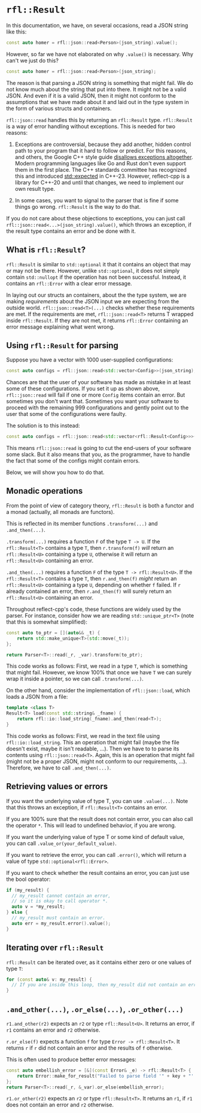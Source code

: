 # `rfl::Result`

In this documentation, we have, on several occasions, read a JSON string like this:

```cpp
const auto homer = rfl::json::read<Person>(json_string).value();
```

However, so far we have not elaborated on why `.value()` is necessary. Why can't we just do this?

```cpp
const auto homer = rfl::json::read<Person>(json_string);
```

The reason is that parsing a JSON string is something that might fail. We do not know much about
the string that put into there. It might not be a valid JSON. And even if it is a valid JSON, then it 
might not conform to the assumptions that we have made about it and laid out in the type system
in the form of various structs and containers.

`rfl::json::read` handles this by returning an `rfl::Result` type. `rfl::Result` is a way of error
handling without exceptions. This is needed for two reasons:

1) Exceptions are controversial, because they add another, hidden control
path to your program that it hard to follow or predict. For this reasons, and others, the Google 
C++ style guide [disallows exceptions altogether](https://google.github.io/styleguide/cppguide.html#Exceptions).
Modern programming languages like Go and Rust don't even support them in the first place. The C++
standards committee has recognized this and introduced [std::expected](https://en.cppreference.com/w/cpp/utility/expected)
in C++-23. However, reflect-cpp is a library for C++-20 and until that changes, we need to implement our own result type.

2) In some cases, you want to signal to the parser that is fine if some things go wrong. `rfl::Result` is the way to do that.

If you do not care about these objections to exceptions, you can just call `rfl::json::read<...>(json_string).value()`,
which throws an exception, if the result type contains an error and be done with it.

## What is `rfl::Result`?

`rfl::Result` is similar to `std::optional` it that it contains an object that may or may not be there. However,
unlike `std::optional`, it does not simply contain `std::nullopt` if the operation has not been successful. Instead,
it contains an `rfl::Error` with a clear error message.

In laying out our structs an containers, about the the type system, we are making *requirements* about the
JSON input we are expecting from the outside world. `rfl::json::read<T>(...)` checks whether these requirements are met. 
If the requirements are met, `rfl::json::read<T>` returns T wrapped inside `rfl::Result`. If they are not met, it returns
`rfl::Error` containing an error message explaining what went wrong.

## Using `rfl::Result` for parsing

Suppose you have a vector with 1000 user-supplied configurations:

```cpp
const auto configs = rfl::json::read<std::vector<Config>>(json_string);
```

Chances are that the user of your software has made as mistake in at least some of these configurations. If you set it up as shown above, `rfl::json::read` will fail if one or more `Config` items contain an error. But sometimes you don't want that. Sometimes you want your software to proceed with the remaining 999 configurations and gently point out to the user that some of the configurations were faulty.

The solution is to this instead:

```cpp
const auto configs = rfl::json::read<std::vector<rfl::Result<Config>>>(json_string);
```

This means `rfl::json::read` is going to cut the end-users of your software some slack. But it also means that you, as the programmer, have to handle the fact that some of the configs might contain errors. 

Below, we will show you how to do that.

## Monadic operations

From the point of view of category theory, `rfl::Result` is both a functor and a monad (actually, all monads are functors).

This is reflected in its member functions `.transform(...)` and `.and_then(...)`.

`.transform(...)` requires a function `F` of the type `T -> U`. If the `rfl::Result<T>` contains a type `T`, 
then `r.transform(f)` *will* return an `rfl::Result<U>` containing a type `U`, otherwise it will return an `rfl::Result<U>`
containing an error.

`.and_then(...)` requires a function `F` of the type `T -> rfl::Result<U>`. If the `rfl::Result<T>` contains a type `T`, 
then `r.and_then(f)` *might* return an `rfl::Result<U>` containing a type `U`, depending on whether `f` failed.
If `r` already contained an error, then `r.and_then(f)` will surely return an `rfl::Result<U>` containing an error.

Throughout reflect-cpp's code, these functions are widely used by the parser. For instance, consider how we are reading
`std::unique_ptr<T>` (note that this is somewhat simplified):

```cpp
const auto to_ptr = [](auto&& _t) {
    return std::make_unique<T>(std::move(_t));
};

return Parser<T>::read(_r, _var).transform(to_ptr);
```

This code works as follows: First, we read in a type `T`, which is something that might fail. However, we know 100% that
once we have `T` we can surely wrap it inside a pointer, so we can call `.transform(...)`.

On the other hand, consider the implementation of `rfl::json::load`, which loads a JSON from a file:

```cpp
template <class T>
Result<T> load(const std::string& _fname) {
    return rfl::io::load_string(_fname).and_then(read<T>);
}
```

This code works as follows: First, we read in the text file using `rfl::io::load_string`. This an operation that might fail (maybe
the file doesn't exist, maybe it isn't readable, ...). Then we have to to parse its contents using `rfl::json::read<T>`. Again,
this is an operation that might fail (might not be a proper JSON, might not conform to our requirements, ...). Therefore, we 
have to call `.and_then(...)`.

## Retrieving values or errors

If you want the underlying value of type T, you can use `.value(...)`. Note that this throws an exception, if `rfl::Result<T>` contains
an error.

If you are 100% sure that the result does not contain error, you can also call the operator `*`. This will lead to undefined behavior,
if you are wrong.

If you want the underlying value of type T or some kind of default value, you can call `.value_or(your_default_value)`.

If you want to retrieve the error, you can call `.error()`, which will return a value of type `std::optional<rfl::Error>`.

If you want to check whether the result contains an error, you can just use the bool operator:

```cpp
if (my_result) {
  // my_result cannot contain an error,
  // so it is okay to call operator *.
  auto v = *my_result;
} else {
  // my_result must contain an error.
  auto err = my_result.error().value();
}
```

## Iterating over `rfl::Result`

`rfl::Result` can be iterated over, as it contains either zero or one values of type `T`:

```cpp
for (const auto& v: my_result) {
  // If you are inside this loop, then my_result did not contain an error.
} 
```

## `.and_other(...)`, `.or_else(...)`, `.or_other(...)`

`r1.and_other(r2)` expects an `r2` or type `rfl::Result<U>`. It returns an error, if `r1` contains an error and `r2` otherwise.

`r.or_else(f)` expects a function `f` for type `Error -> rfl::Result<T>`. It returns `r` if `r` did not contain an error and the results of `f` otherwise.

This is often used to produce better error messages:

```cpp
const auto embellish_error = [&](const Error& _e) -> rfl::Result<T> {
    return Error::make_for_result("Failed to parse field '" + key + "': " + _e.what());
};
return Parser<T>::read(_r, &_var).or_else(embellish_error);
```

`r1.or_other(r2)` expects an `r2` or type `rfl::Result<T>`. It returns an `r1`, if `r1` does not contain an error and `r2` otherwise.

